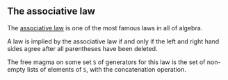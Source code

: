## The associative law

The [associative law](https://en.wikipedia.org/wiki/Associative_property) is one of the most famous laws in all of algebra.

A law is implied by the associative law if and only if the left and right hand sides agree after all parentheses have been deleted.

The free magma on some set `S` of generators for this law is the set of non-empty lists of elements of `S`, with the concatenation operation.
